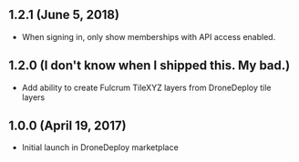 ## 1.2.1 (June 5, 2018)
* When signing in, only show memberships with API access enabled.

## 1.2.0 (I don't know when I shipped this. My bad.)
* Add ability to create Fulcrum TileXYZ layers from DroneDeploy tile layers

## 1.0.0 (April 19, 2017)
* Initial launch in DroneDeploy marketplace
